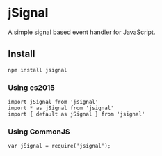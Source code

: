 
# jSignal
A simple signal based event handler for JavaScript.

## Install

```
npm install jsignal
```

### Using es2015
```
import jSignal from 'jsignal'
import * as jSignal from 'jsignal'
import { default as jSignal } from 'jsignal'
```

### Using CommonJS
```
var jSignal = require('jsignal');
```
